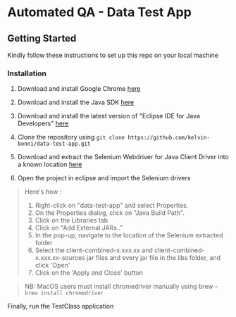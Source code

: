 # Automated QA - Data Test App

## Getting Started

Kindly follow these instructions to set up this repo on your local machine

### Installation

1. Download and install Google Chrome [here](https://www.google.com/chrome)

2. Download and install the Java SDK [here](http://www.oracle.com/technetwork/java/javase/downloads/index.html)

2. Download and install the latest version of "Eclipse IDE for Java Developers" [here](http://www.eclipse.org/downloads/) 

3. Clone the repository using `git clone https://github.com/kelvin-bonni/data-test-app.git`

4. Download and extract the Selenium Webdriver for Java Client Driver into a known location [here](https://selenium.dev/downloads/)

5. Open the project in eclipse and import the Selenium drivers

> Here's how : 
>1. Right-click on "data-test-app" and select Properties.
>2. On the Properties dialog, click on "Java Build Path".
>3. Click on the Libraries tab
>4. Click on "Add External JARs.."
>5. In the pop-up, navigate to the location of the Selenium extracted folder
>6. Select the client-combined-x.xxx.xx and client-combined-x.xxx.xx-sources jar files and every jar file in the libs folder, and click 'Open'
>7. Click on the 'Apply and Close' button

>NB: MacOS users must install chromedriver manually using brew - `brew install chromedriver`

Finally, run the TestClass application